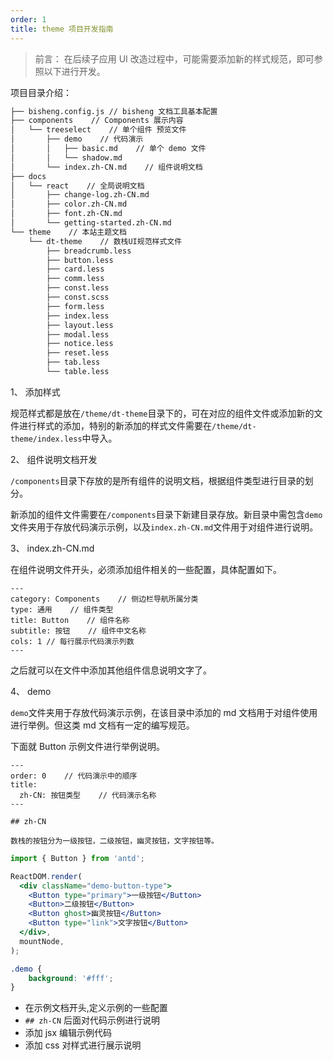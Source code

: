 ```yaml
---
order: 1
title: theme 项目开发指南
---
```


> 前言： 在后续子应用 UI 改造过程中，可能需要添加新的样式规范，即可参照以下进行开发。

项目目录介绍：

```bash
├── bisheng.config.js // bisheng 文档工具基本配置
├── components    // Components 展示内容
│   └── treeselect    // 单个组件 预览文件
│       ├── demo    // 代码演示
│       │   ├── basic.md    // 单个 demo 文件
│       │   └── shadow.md
│       └── index.zh-CN.md    // 组件说明文档
├── docs
│   └── react    // 全局说明文档
│       ├── change-log.zh-CN.md
│       ├── color.zh-CN.md
│       ├── font.zh-CN.md
│       └── getting-started.zh-CN.md
└── theme    // 本站主题文档
    └── dt-theme    // 数栈UI规范样式文件
        ├── breadcrumb.less
        ├── button.less
        ├── card.less
        ├── comm.less
        ├── const.less
        ├── const.scss
        ├── form.less
        ├── index.less
        ├── layout.less
        ├── modal.less
        ├── notice.less
        ├── reset.less
        ├── tab.less
        └── table.less
```

1、 添加样式

规范样式都是放在`/theme/dt-theme`目录下的，可在对应的组件文件或添加新的文件进行样式的添加，特别的新添加的样式文件需要在`/theme/dt-theme/index.less`中导入。

2、 组件说明文档开发

`/components`目录下存放的是所有组件的说明文档，根据组件类型进行目录的划分。

新添加的组件文件需要在`/components`目录下新建目录存放。新目录中需包含`demo`文件夹用于存放代码演示示例，以及`index.zh-CN.md`文件用于对组件进行说明。

3、 index.zh-CN.md

在组件说明文件开头，必须添加组件相关的一些配置，具体配置如下。

```text
---
category: Components    // 侧边栏导航所属分类
type: 通用    // 组件类型
title: Button    // 组件名称
subtitle: 按钮    // 组件中文名称
cols: 1 // 每行展示代码演示列数
---
```

之后就可以在文件中添加其他组件信息说明文字了。

4、 demo

`demo`文件夹用于存放代码演示示例，在该目录中添加的 md 文档用于对组件使用进行举例。但这类 md 文档有一定的编写规范。

下面就 Button 示例文件进行举例说明。

```text
---
order: 0    // 代码演示中的顺序
title:
  zh-CN: 按钮类型    // 代码演示名称
---

## zh-CN

数栈的按钮分为一级按钮，二级按钮，幽灵按钮，文字按钮等。

```

```jsx
import { Button } from 'antd';

ReactDOM.render(
  <div className="demo-button-type">
    <Button type="primary">一级按钮</Button>
    <Button>二级按钮</Button>
    <Button ghost>幽灵按钮</Button>
    <Button type="link">文字按钮</Button>
  </div>,
  mountNode,
);
```

```css
.demo {
    background: '#fff';
}
```

- 在示例文档开头,定义示例的一些配置
- `## zh-CN` 后面对代码示例进行说明
- 添加 jsx 编辑示例代码
- 添加 css 对样式进行展示说明
